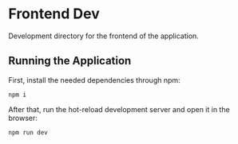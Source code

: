 # Frontend Dev

Development directory for the frontend of the application.

## Running the Application

First, install the needed dependencies through npm:

```
npm i
```

After that, run the hot-reload development server and open it in the browser:

```
npm run dev
```

